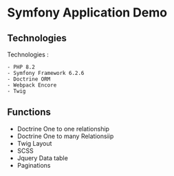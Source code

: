 # Symfony Application Demo

## Technologies

Technologies :

    - PHP 8.2
    - Symfony Framework 6.2.6
    - Doctrine ORM
    - Webpack Encore
    - Twig

## Functions

  - Doctrine One to one relationship
  - Doctrine One to many Relationsiip
  - Twig Layout 
  - SCSS 
  - Jquery Data table
  - Paginations 


